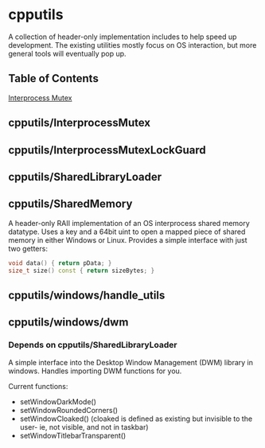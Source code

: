 # cpputils

A collection of header-only implementation includes to help speed up development. The existing utilities mostly focus on OS interaction, but more general tools will eventually pop up.

## Table of Contents

[Interprocess Mutex](#cpputils/interprocesmutex)

## cpputils/InterprocessMutex

## cpputils/InterprocessMutexLockGuard

## cpputils/SharedLibraryLoader

## cpputils/SharedMemory

A header-only RAII implementation of an OS interprocess shared memory datatype. Uses a key and a 64bit uint to open a mapped piece of shared memory in either Windows or Linux. Provides a simple interface with just two getters:

```cpp
void data() { return pData; }
size_t size() const { return sizeBytes; }
```

## cpputils/windows/handle_utils

## cpputils/windows/dwm

### Depends on cpputils/SharedLibraryLoader

A simple interface into the Desktop Window Management (DWM) library in windows. Handles importing DWM functions for you.

Current functions:

- setWindowDarkMode()
- setWindowRoundedCorners()
- setWindowCloaked() (cloaked is defined as existing but invisible to the user- ie, not visible, and not in taskbar)
- setWindowTitlebarTransparent()
